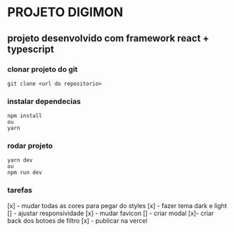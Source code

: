 # PROJETO DIGIMON

## projeto desenvolvido com framework react + typescript

### clonar projeto do git

```
git clone <url do repositorio>
```

### instalar dependecias

```
npm install
ou
yarn
```

### rodar projeto

```
yarn dev
ou
npm run dev
```

### tarefas

[x] - mudar todas as cores para pegar do styles
[x] - fazer tema dark e light
[] - ajustar responsividade
[x] - mudar favicon
[] - criar modal
[x]- criar back dos botoes de filtro
[x] - publicar na vercel
